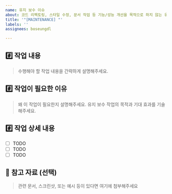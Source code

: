 ```yaml
---
name: 유지 보수 이슈
about: 코드 리팩토링, 스타일 수정, 문서 작업 등 기능/성능 개선을 목적으로 하지 않는 유지 보수 작업에 사용해주세요.
title: '"[MAINTENANCE] "'
labels: ''
assignees: boseungdl

---
```


## #️⃣ 작업 내용

> 수행해야 할 작업 내용을 간략하게 설명해주세요.

## #️⃣ 작업이 필요한 이유

> 왜 이 작업이 필요한지 설명해주세요. 유지 보수 작업의 목적과 기대 효과를 기술해주세요.

## #️⃣ 작업 상세 내용

- [ ] TODO
- [ ] TODO
- [ ] TODO

## 📎 참고 자료 (선택)

> 관련 문서, 스크린샷, 또는 예시 등이 있다면 여기에 첨부해주세요

